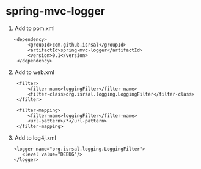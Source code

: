 spring-mvc-logger
=================
1. Add to pom.xml

```   
   <dependency>
        <groupId>com.github.isrsal</groupId>
        <artifactId>spring-mvc-logger</artifactId>
        <version>0.1</version>
    </dependency>
```

2. Add to web.xml

```
    <filter>
        <filter-name>loggingFilter</filter-name>
        <filter-class>org.isrsal.logging.LoggingFilter</filter-class>
    </filter>

    <filter-mapping>
        <filter-name>loggingFilter</filter-name>
        <url-pattern>/*</url-pattern>
    </filter-mapping>
```

3. Add to log4j.xml

```
   <logger name="org.isrsal.logging.LoggingFilter">
      <level value="DEBUG"/>
   </logger>
```
